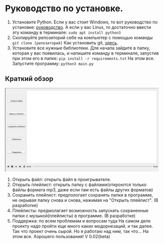 # Руководство по установке.
1. Установите Python. Если у вас стоит Windows, то вот руководство по установке: [руководство](https://tutorial.djangogirls.org/ru/python_installation/). А если у вас Linux, то достаточно ввести эту команду в терминале: ```sudo apt install python3```
2. Скопируйте репозиторий себе на компьютер с помощью команды ```git clone [репозиторий]``` Как установить git, [здесь](https://git-scm.com/book/ru/v2/%D0%92%D0%B2%D0%B5%D0%B4%D0%B5%D0%BD%D0%B8%D0%B5-%D0%A3%D1%81%D1%82%D0%B0%D0%BD%D0%BE%D0%B2%D0%BA%D0%B0-Git).
3. Установите все нужные библиотеки. Для начала зайдите в папку, которая у вас появилась, и напишите команду в терминале, запустив при этом его в папке: ```pip install -r requirements.txt```
На этом все. Запустите программу: ```python3 main.py```
## Краткий обзор
![Альтернативный текст](for_readme_file/photo_for_github.png)
1. Открыть файл: открыть файл в проигрывателе.
2. Открыть плейлист: открыть папку с файлами(откроются только файлы формата mp3, даже если там есть файлы других форматов)
3. Сохранить плейлист: предпологает сохранять папки в программе, не окрывая папку снова и снова, нажимая на "Открыть плейлист". (В разработке)
4. Плейлисты: предмолагает возможность запускать сохраненные папки с музыкой(плейлисты) в программе. (В разработке)
5. Поддержка: по всем проблемам и вопросам туда
На самом деле проекту надо пройти еще много каких модорнезаций, и так далее. Так что проект очень сырой. Но я работаю над ним, так что...
На этом все. Хорошего пользования!
V 0.02(beta)
